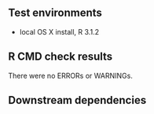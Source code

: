 ## Test environments
* local OS X install, R 3.1.2

## R CMD check results
There were no ERRORs or WARNINGs. 

## Downstream dependencies

